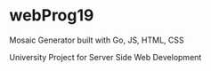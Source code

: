 # webProg19
Mosaic Generator built with Go, JS, HTML, CSS 


University Project for Server Side Web Development
